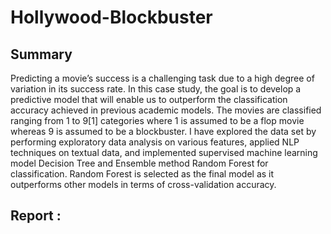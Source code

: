 # Hollywood-Blockbuster

## Summary
Predicting a movie’s success is a challenging task due to a high degree of variation in its success rate. In this case study, the goal is to develop a predictive model that will enable us to outperform the classification accuracy achieved in previous academic models. The movies are classified ranging from 1 to 9[1] categories where 1 is assumed to be a flop movie whereas 9 is assumed to be a blockbuster. I have explored the data set by performing exploratory data analysis on various features, applied NLP techniques on textual data, and implemented supervised machine learning model Decision Tree and Ensemble method Random Forest for classification. Random Forest is selected as the final model as it outperforms other models in terms of cross-validation accuracy.

## Report : 
